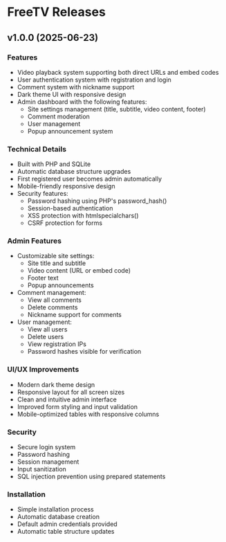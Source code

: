 # FreeTV Releases

## v1.0.0 (2025-06-23)

### Features
- Video playback system supporting both direct URLs and embed codes
- User authentication system with registration and login
- Comment system with nickname support
- Dark theme UI with responsive design
- Admin dashboard with the following features:
  - Site settings management (title, subtitle, video content, footer)
  - Comment moderation
  - User management
  - Popup announcement system

### Technical Details
- Built with PHP and SQLite
- Automatic database structure upgrades
- First registered user becomes admin automatically
- Mobile-friendly responsive design
- Security features:
  - Password hashing using PHP's password_hash()
  - Session-based authentication
  - XSS protection with htmlspecialchars()
  - CSRF protection for forms

### Admin Features
- Customizable site settings:
  - Site title and subtitle
  - Video content (URL or embed code)
  - Footer text
  - Popup announcements
- Comment management:
  - View all comments
  - Delete comments
  - Nickname support for comments
- User management:
  - View all users
  - Delete users
  - View registration IPs
  - Password hashes visible for verification

### UI/UX Improvements
- Modern dark theme design
- Responsive layout for all screen sizes
- Clean and intuitive admin interface
- Improved form styling and input validation
- Mobile-optimized tables with responsive columns

### Security
- Secure login system
- Password hashing
- Session management
- Input sanitization
- SQL injection prevention using prepared statements

### Installation
- Simple installation process
- Automatic database creation
- Default admin credentials provided
- Automatic table structure updates

